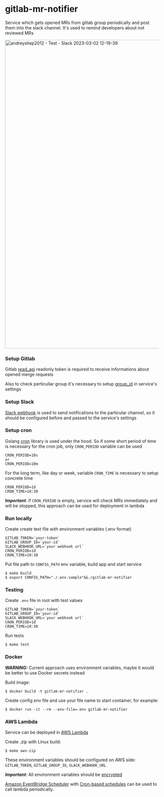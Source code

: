 # gitlab-mr-notifier

Service which gets opened MRs from gitlab group periodically and post them into the slack channel. It's used to remind developers about not reviewed MRs

<img width="1008" alt="andreyshep2012 - Test - Slack 2023-03-02 12-19-39" src="https://user-images.githubusercontent.com/30069672/222518158-d605712a-07b3-456f-b4c0-7bb5ee46170e.png">

### Setup Gitlab

Gitlab [read_api](https://docs.gitlab.com/ee/user/project/settings/project_access_tokens.html#create-a-project-access-token) readonly token is required to receive informations about opened merge requests

Also to check perticullar group it's necessary to setup [group_id](https://docs.gitlab.com/ee/user/group/) in service's settings


### Setup Slack

[Slack webhook](https://api.slack.com/messaging/webhooks) is used to send notifications to the particular channel, so it should be configured before and passed to the service's settings

### Setup cron

Golang [cron](github.com/go-co-op/gocron) library is used under the hood. So if some short period of time is necessary for the cron job, only `CRON_PERIOD` variable can be used 

```
CRON_PERIOD=10s
or
CRON_PERIOD=10m
```

For the long term, like day or week, variable `CRON_TIME` is necessary to setup concrete time

```
CRON_PERIOD=1d
CRON_TIME=10:30
```

_**Important**_: if `CRON_PERIOD` is empty, service will check MRs immediately and will be stopped, this approach can be used for deployment in lambda

### Run locally

Create create text file with environment variables (.env format)

```
GITLAB_TOKEN=`your-token`
GITLAB_GROUP_ID=`your-id`
SLACK_WEBHOOK_URL=`your webhook url`
CRON_PERIOD=1d
CRON_TIME=10:30
```

Put file path to `CONFIG_PATH` env variable, build app and start service

```
$ make build
$ export CONFIG_PATH="./.env.sample"&&./gitlab-mr-notifier
```


### Testing

Create `.env` file in root with test values

```
GITLAB_TOKEN=`your-token`
GITLAB_GROUP_ID=`your-id`
SLACK_WEBHOOK_URL=`your webhook url`
CRON_PERIOD=1d
CRON_TIME=10:30
```

Run tests

```
$ make test
```

### Docker

**_WARNING:_** Current approach uses environment variables, maybe it would be better to use Docker secrets instead

Build image:

```
$ docker build -t gitlab-mr-notifier .
```

Create config env file and use your file name to start container, for example:

```
$ docker run -it --rm --env-file=.env gitlab-mr-notifier
```

### AWS Lambda

Service can be deployed in [AWS Lambda](https://docs.aws.amazon.com/lambda/index.html)

Create .zip with Linux build:

```
$ make aws-zip
```

These environment variables should be configured on AWS side: `GITLAB_TOKEN`, `GITLAB_GROUP_ID`, `SLACK_WEBHOOK_URL`

**_Important:_** All environment variables should be [encrypted](https://docs.aws.amazon.com/lambda/latest/dg/configuration-envvars.html)

[Amazon EventBridge Scheduler](https://aws.amazon.com/blogs/compute/introducing-amazon-eventbridge-scheduler/) with [Cron-based schedules](https://docs.aws.amazon.com/scheduler/latest/UserGuide/schedule-types.html?icmpid=docs_console_unmapped#cron-based) can be used to call lambda periodically.



